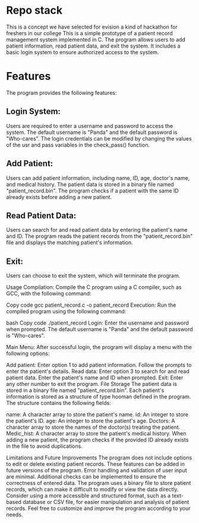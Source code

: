 # Repo stack
This is a concept we have selected for evision a kind of hackathon for freshers in our college
This is a simple prototype of a patient record management system implemented in C. The program allows users to add patient information, read patient data, and exit the system. It includes a basic login system to ensure authorized access to the system.

# Features
The program provides the following features:

## Login System: 
Users are required to enter a username and password to access the system. The default username is "Panda" and the default password is "Who-cares". The login credentials can be modified by changing the values of the usr and pass variables in the check_pass() function.

## Add Patient:
Users can add patient information, including name, ID, age, doctor's name, and medical history. The patient data is stored in a binary file named "patient_record.bin". The program checks if a patient with the same ID already exists before adding a new patient.

## Read Patient Data: 
Users can search for and read patient data by entering the patient's name and ID. The program reads the patient records from the "patient_record.bin" file and displays the matching patient's information.

## Exit:
Users can choose to exit the system, which will terminate the program.

Usage
Compilation: Compile the C program using a C compiler, such as GCC, with the following command:

Copy code
gcc patient_record.c -o patient_record
Execution: Run the compiled program using the following command:

bash
Copy code
./patient_record
Login: Enter the username and password when prompted. The default username is "Panda" and the default password is "Who-cares".

Main Menu: After successful login, the program will display a menu with the following options:

Add patient: Enter option 1 to add patient information. Follow the prompts to enter the patient's details.
Read data: Enter option 3 to search for and read patient data. Enter the patient's name and ID when prompted.
Exit: Enter any other number to exit the program.
File Storage
The patient data is stored in a binary file named "patient_record.bin". Each patient's information is stored as a structure of type hooman defined in the program. The structure contains the following fields:

name: A character array to store the patient's name.
id: An integer to store the patient's ID.
age: An integer to store the patient's age.
Doctors: A character array to store the names of the doctor(s) treating the patient.
Medic_hist: A character array to store the patient's medical history.
When adding a new patient, the program checks if the provided ID already exists in the file to avoid duplications.

Limitations and Future Improvements
The program does not include options to edit or delete existing patient records. These features can be added in future versions of the program.
Error handling and validation of user input are minimal. Additional checks can be implemented to ensure the correctness of entered data.
The program uses a binary file to store patient records, which can make it difficult to modify or view the data directly. Consider using a more accessible and structured format, such as a text-based database or CSV file, for easier manipulation and analysis of patient records.
Feel free to customize and improve the program according to your needs.




